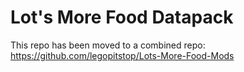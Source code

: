 # Lot's More Food Datapack
This repo has been moved to a combined repo: https://github.com/legopitstop/Lots-More-Food-Mods
